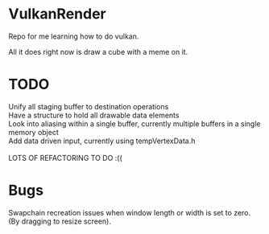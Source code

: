 # VulkanRender
Repo for me learning how to do vulkan.

All it does right now is draw a cube with a meme on it.

# TODO
Unify all staging buffer to destination operations\
Have a structure to hold all drawable data elements\
Look into aliasing within a single buffer, currently multiple buffers in a single memory object\
Add data driven input, currently using tempVertexData.h\
\
LOTS OF REFACTORING TO DO :((


# Bugs
Swapchain recreation issues when window length or width is set to zero. (By dragging to resize screen).